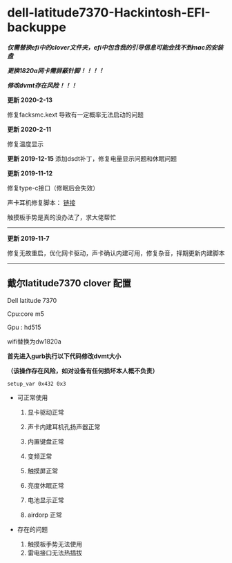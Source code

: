 # dell-latitude7370-Hackintosh-EFI-backuppe
***仅需替换efi中的clover文件夹，efi中包含我的引导信息可能会找不到mac的安装盘*** 

***更换1820a网卡需屏蔽针脚！！！！*** 

***修改dvmt存在风险！！！***  

**更新 2020-2-13** 

 修复facksmc.kext 导致有一定概率无法启动的问题

**更新 2020-2-11**  

修复温度显示

**更新 2019-12-15**
添加dsdt补丁，修复电量显示问题和休眠问题

**更新 2019-11-12**  

修复type-c接口（修眠后会失效）  

声卡耳机修复脚本： [链接](https://github.com/mikeTOliu/daliansky-ALCPlugFix)  

触摸板手势是真的没办法了，求大佬帮忙

---
**更新 2019-11-7** 

修复无故重启，优化网卡驱动，声卡确认内建可用，修复杂音，择期更新内建脚本

--- 
## 戴尔latitude7370 clover 配置

Dell latitude 7370 

Cpu:core m5 

Gpu : hd515 

wifi替换为dw1820a

**首先进入gurb执行以下代码修改dvmt大小** 

**（该操作存在风险，如对设备有任何损坏本人概不负责）**

`setup_var 0x432 0x3`
- 可正常使用
  
    1. 显卡驱动正常  

    2. 声卡内建耳机孔扬声器正常

  3. 内置键盘正常
  4. 变频正常 
  5. 触摸屏正常
  6. 亮度休眠正常  
  7. 电池显示正常
  8. airdorp 正常

- 存在的问题
  1. 触摸板手势无法使用
  2. 雷电接口无法热插拔 
   
